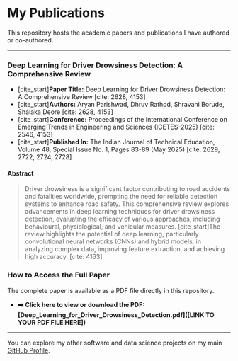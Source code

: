 # My Publications

This repository hosts the academic papers and publications I have authored or co-authored.

---

### Deep Learning for Driver Drowsiness Detection: A Comprehensive Review

* [cite_start]**Paper Title:** Deep Learning for Driver Drowsiness Detection: A Comprehensive Review [cite: 2628, 4153]
* [cite_start]**Authors:** Aryan Parishwad, Dhruv Rathod, Shravani Borude, Shalaka Deore [cite: 2628, 4153]
* [cite_start]**Conference:** Proceedings of the International Conference on Emerging Trends in Engineering and Sciences (ICETES-2025) [cite: 2546, 4153]
* [cite_start]**Published In:** The Indian Journal of Technical Education, Volume 48, Special Issue No. 1, Pages 83-89 (May 2025) [cite: 2629, 2722, 2724, 2728]

#### Abstract
> Driver drowsiness is a significant factor contributing to road accidents and fatalities worldwide, prompting the need for reliable detection systems to enhance road safety. This comprehensive review explores advancements in deep learning techniques for driver drowsiness detection, evaluating the efficacy of various approaches, including behavioural, physiological, and vehicular measures. [cite_start]The review highlights the potential of deep learning, particularly convolutional neural networks (CNNs) and hybrid models, in analyzing complex data, improving feature extraction, and achieving high accuracy. [cite: 4163]

### How to Access the Full Paper

The complete paper is available as a PDF file directly in this repository.

* **➡️ Click here to view or download the PDF:** **[Deep_Learning_for_Driver_Drowsiness_Detection.pdf]([LINK TO YOUR PDF FILE HERE])**

---

You can explore my other software and data science projects on my main [GitHub Profile](https://github.com/AryanParishwad).
